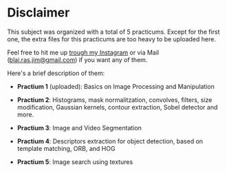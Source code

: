 # Disclaimer

This subject was organized with a total of 5 practicums. Except for the first one, the extra files for this practicums
are too heavy to be uploaded here.

Feel free to hit me up [trough my Instagram](https://www.instagram.com/blaieet/) or via Mail (blai.ras.jim@gmail.com) if you want any of them. 

Here's a brief description of them:

* **Practium 1** (uploaded): Basics on Image Processing and Manipulation 

* **Practium 2**: Histograms, mask normalitzation, convolves, filters, size modification, Gaussian kernels, contour extraction,
Sobel detector and more.

* **Practium 3**: Image and Video Segmentation

* **Practium 4**: Descriptors extraction for object detection, based on template matching, ORB, and HOG

* **Practium 5**: Image search using textures
